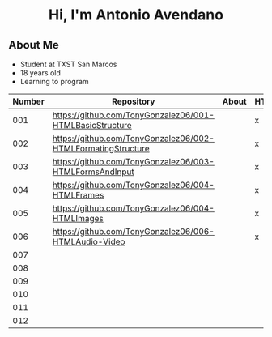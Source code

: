 <div align="center"><h1><strong>Hi, I'm Antonio Avendano </strong><h/1>
 </div>

## **About Me**

- Student at TXST San Marcos
- 18 years old 
- Learning to program

|  Number  |Repository|   About  |   HTML   |    CSS   |   Java   |TypeScript|  Phyton  |     C#    |   Link   |
|----------|----------|----------|----------|----------|----------|----------|----------|-----------|----------|
|001       | https://github.com/TonyGonzalez06/001-HTMLBasicStructure      |          |     x      |          |          |          |          |           |          |
|002       | https://github.com/TonyGonzalez06/002-HTMLFormatingStructure          |          |    x      |          |          |          |          |           |          |  
|003       | https://github.com/TonyGonzalez06/003-HTMLFormsAndInput         |          |     x    |          |          |          |          |           |          |    
|004       | https://github.com/TonyGonzalez06/004-HTMLFrames         |          |     x    |          |          |          |          |           |          | 
|005       | https://github.com/TonyGonzalez06/004-HTMLImages         |          |     x    |          |          |          |          |           |          | 
|006       | https://github.com/TonyGonzalez06/006-HTMLAudio-Video         |          |     x    |          |          |          |          |           |          | 
|007       |          |          |          |          |          |          |          |           |          | 
|008       |          |          |          |          |          |          |          |           |          | 
|009       |          |          |          |          |          |          |          |           |          | 
|010       |          |          |          |          |          |          |          |           |          |
|011       |          |          |          |          |          |          |          |           |          |
|012       |          |          |          |          |          |          |          |           |          |
